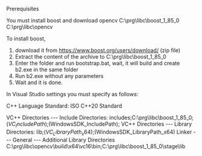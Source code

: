 Prerequisites

You must install boost and download opencv
C:\prg\libc\boost_1_85_0
C:\prg\libc\opencv

To install boost,
1) download it from https://www.boost.org/users/download/ (zip file)
2) Extract the content of the archive to C:\prg\libc\boost_1_85_0
3) Enter the folder and run bootstrap.bat, wait, it will build and create b2.exe in the same folder
4) Run b2.exe without any parameters
5) Wait and it is done.
 
In Visual Studio settings you must specify as follows:

C++ Language Standard: ISO C++20 Standard

VC++ Directories --- Include Directories:
  includes;C:\prg\libc\boost_1_85_0;$(VC_IncludePath);$(WindowsSDK_IncludePath);
VC++ Directories --- Library Directories:
  lib;$(VC_LibraryPath_x64);$(WindowsSDK_LibraryPath_x64)
Linker --- General --- Additional Library Directories
  C:\prg\libc\opencv\build\x64\vc16\bin;C:\prg\libc\boost_1_85_0\stage\lib


